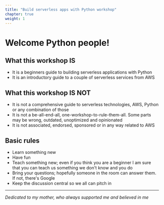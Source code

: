```yaml
---
title: "Build serverless apps with Python workshop"
chapter: true
weight: 1
---
```


# Welcome Python people!

## What this workshop IS

- It is a beginners guide to building serverless applications with Python
- It is an introductory guide to a couple of serverless services from AWS

## What this workshop IS NOT

- It is not a comprehensive guide to serverless technologies, AWS, Python or any combination of those
- It is not a be-all-end-all, one-workshop-to-rule-them-all. Some parts may be wrong, outdated, unoptimized and opinionated
- It is not associated, endorsed, sponsored or in any way related to AWS

## Basic rules

- Learn something new
- Have fun
- Teach something new; even if you think you are a beginner I am sure that you can teach us something we don't know and you do
- Bring your questions; hopefully someone in the room can answer them. If not, there's Google
- Keep the discussion central so we all can pitch in

***
_Dedicated to my mother, who always supported me and believed in me_
